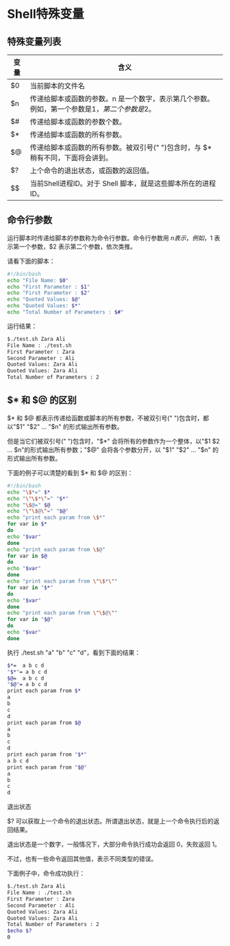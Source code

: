 # Shell特殊变量

## 特殊变量列表

|变量|含义|
|-|-|
|$0|当前脚本的文件名|
|$n|传递给脚本或函数的参数。n 是一个数字，表示第几个参数。例如，第一个参数是$1，第二个参数是$2。|
|$#|传递给脚本或函数的参数个数。|
|$*|传递给脚本或函数的所有参数。|
|$@|传递给脚本或函数的所有参数。被双引号(" ")包含时，与 $* 稍有不同，下面将会讲到。|
|$?|上个命令的退出状态，或函数的返回值。|
|$$|当前Shell进程ID。对于 Shell 脚本，就是这些脚本所在的进程ID。|

## 命令行参数

运行脚本时传递给脚本的参数称为命令行参数。命令行参数用 $n 表示，例如，$1 表示第一个参数，$2 表示第二个参数，依次类推。

请看下面的脚本：

```bash
#!/bin/bash
echo "File Name: $0"
echo "First Parameter : $1"
echo "First Parameter : $2"
echo "Quoted Values: $@"
echo "Quoted Values: $*"
echo "Total Number of Parameters : $#"
```

运行结果：

```bash
$./test.sh Zara Ali
File Name : ./test.sh
First Parameter : Zara
Second Parameter : Ali
Quoted Values: Zara Ali
Quoted Values: Zara Ali
Total Number of Parameters : 2
```

## $* 和 $@ 的区别

$* 和 $@ 都表示传递给函数或脚本的所有参数，不被双引号(" ")包含时，都以"$1" "$2" … "$n" 的形式输出所有参数。

但是当它们被双引号(" ")包含时，"$*" 会将所有的参数作为一个整体，以"$1 $2 … $n"的形式输出所有参数；"$@" 会将各个参数分开，以 "$1" "$2" … "$n" 的形式输出所有参数。

下面的例子可以清楚的看到 $* 和 $@ 的区别：

```bash
#!/bin/bash
echo "\$*=" $*
echo "\"\$*\"=" "$*"
echo "\$@=" $@
echo "\"\$@\"=" "$@"
echo "print each param from \$*"
for var in $*
do
echo "$var"
done
echo "print each param from \$@"
for var in $@
do
echo "$var"
done
echo "print each param from \"\$*\""
for var in "$*"
do
echo "$var"
done
echo "print each param from \"\$@\""
for var in "$@"
do
echo "$var"
done
```

执行 ./test.sh "a" "b" "c" "d"，看到下面的结果：

```bash
$*=  a b c d
"$*"= a b c d
$@=  a b c d
"$@"= a b c d
print each param from $*
a
b
c
d
print each param from $@
a
b
c
d
print each param from "$*"
a b c d
print each param from "$@"
a
b
c
d
```

退出状态

$? 可以获取上一个命令的退出状态。所谓退出状态，就是上一个命令执行后的返回结果。

退出状态是一个数字，一般情况下，大部分命令执行成功会返回 0，失败返回 1。

不过，也有一些命令返回其他值，表示不同类型的错误。

下面例子中，命令成功执行：

```bash
$./test.sh Zara Ali
File Name : ./test.sh
First Parameter : Zara
Second Parameter : Ali
Quoted Values: Zara Ali
Quoted Values: Zara Ali
Total Number of Parameters : 2
$echo $?
0
```
